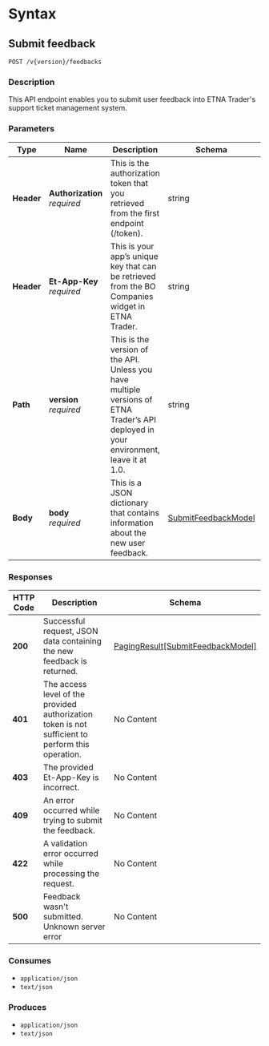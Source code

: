 # Syntax

## Submit feedback

```
POST /v{version}/feedbacks
```

### Description

This API endpoint enables you to submit user feedback into ETNA Trader's support ticket management system.

### Parameters

| Type       | Name                                                         | Description                                                                                                                           | Schema                                                                  | Default |
| ---------- | ------------------------------------------------------------ | ------------------------------------------------------------------------------------------------------------------------------------- | ----------------------------------------------------------------------- | ------- |
| **Header** | <p><strong>Authorization</strong>  <br><em>required</em></p> | This is the authorization token that you retrieved from the first endpoint (/token).                                                  | string                                                                  |         |
| **Header** | <p><strong>Et-App-Key</strong>  <br><em>required</em></p>    | This is your app’s unique key that can be retrieved from the BO Companies widget in ETNA Trader.                                      | string                                                                  |         |
| **Path**   | <p><strong>version</strong>  <br><em>required</em></p>       | This is the version of the API. Unless you have multiple versions of ETNA Trader’s API deployed in your environment, leave it at 1.0. | string                                                                  | `"1"`   |
| **Body**   | <p><strong>body</strong>  <br><em>required</em></p>          | This is a JSON dictionary that contains information about the new user feedback.                                                      | [SubmitFeedbackModel](feedbacks\_submitfeedback.md#submitfeedbackmodel) |         |

### Responses

| HTTP Code | Description                                                                                       | Schema                                                                                               |
| --------- | ------------------------------------------------------------------------------------------------- | ---------------------------------------------------------------------------------------------------- |
| **200**   | Successful request, JSON data containing the new feedback is returned.                            | [PagingResult\[SubmitFeedbackModel\]](feedbacks\_submitfeedback.md#pagingresult-submitfeedbackmodel) |
| **401**   | The access level of the provided authorization token is not sufficient to perform this operation. | No Content                                                                                           |
| **403**   | The provided Et-App-Key is incorrect.                                                             | No Content                                                                                           |
| **409**   | An error occurred while trying to submit the feedback.                                            | No Content                                                                                           |
| **422**   | A validation error occurred while processing the request.                                         | No Content                                                                                           |
| **500**   | Feedback wasn't submitted. Unknown server error                                                   | No Content                                                                                           |

### Consumes

* `application/json`
* `text/json`

### Produces

* `application/json`
* `text/json`
